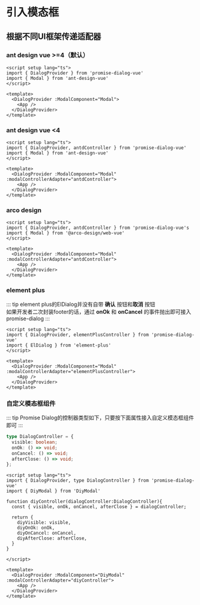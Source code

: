 # 引入模态框

## 根据不同UI框架传递适配器

### ant design vue >=4（默认）
```vue 
<script setup lang="ts">
import { DialogProvider } from 'promise-dialog-vue'
import { Modal } from 'ant-design-vue'
</script>

<template>
  <DialogProvider :ModalComponent="Modal">
    <App />
  </DialogProvider>
</template>
```

### ant design vue <4
```vue 
<script setup lang="ts">
import { DialogProvider, antdController } from 'promise-dialog-vue'
import { Modal } from 'ant-design-vue'
</script>

<template>
  <DialogProvider :ModalComponent="Modal" :modalControllerAdapter="antdController">
    <App />
  </DialogProvider>
</template>
```

### arco design
```vue 
<script setup lang="ts">
import { DialogProvider, antdController } from 'promise-dialog-vue's
import { Modal } from '@arco-design/web-vue'
</script>

<template>
  <DialogProvider :ModalComponent="Modal" :modalControllerAdapter="antdController">
    <App />
  </DialogProvider>
</template>
```

### element plus
::: tip
element plus的ElDialog并没有自带 **确认** 按钮和**取消** 按钮  
如果开发者二次封装footer的话，通过 **onOk** 和 **onCancel** 的事件抛出即可接入promise-dialog
:::
```vue 
<script setup lang="ts">
import { DialogProvider, elementPlusController } from 'promise-dialog-vue'
import { ElDialog } from 'element-plus'
</script>

<template>
  <DialogProvider :ModalComponent="Modal" :modalControllerAdapter="elementPlusController">
    <App />
  </DialogProvider>
</template>
```

### 自定义模态框组件
::: tip
Promise Dialog的控制器类型如下，只要按下面属性接入自定义模态框组件即可
:::
```ts
type DialogController = {
  visible: boolean;
  onOk: () => void;
  onCancel: () => void;
  afterClose: () => void;
};
```

```vue 
<script setup lang="ts">
import { DialogProvider, type DialogController } from 'promise-dialog-vue'
import { DiyModal } from 'DiyModal'

function diyController(dialogController:DialogController){
  const { visible, onOk, onCancel, afterClose } = dialogController;

  return {
    diyVisible: visible,
    diyOnOk: onOk,
    diyOnCancel: onCancel,
    diyAfterClose: afterClose,
  }
}

</script>

<template>
  <DialogProvider :ModalComponent="DiyModal" :modalControllerAdapter="diyController">
    <App />
  </DialogProvider>
</template>
```


